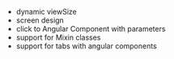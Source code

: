 -   dynamic viewSize
-   screen design
-   click to Angular Component with parameters 
-   support for Mixin classes 
-   support for tabs with angular components
